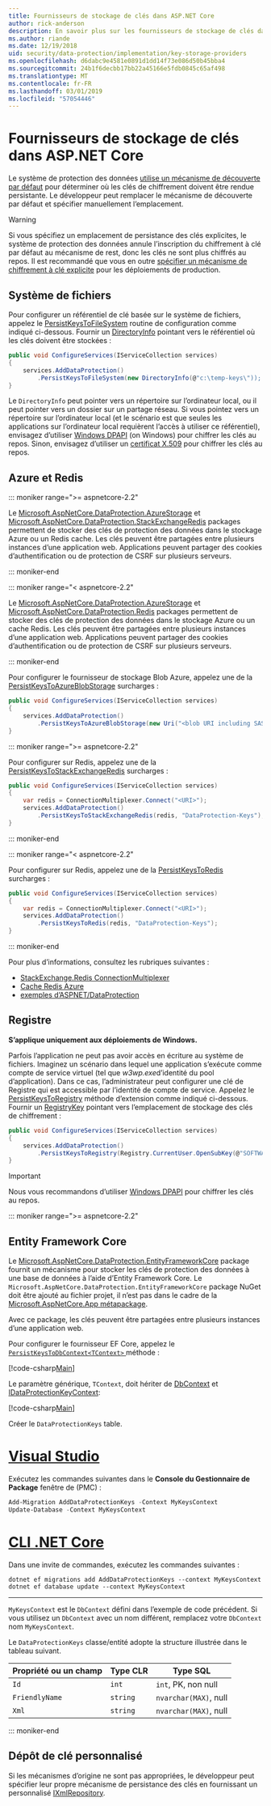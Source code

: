 ```yaml
---
title: Fournisseurs de stockage de clés dans ASP.NET Core
author: rick-anderson
description: En savoir plus sur les fournisseurs de stockage de clés dans ASP.NET Core et comment configurer les emplacements de stockage de clés.
ms.author: riande
ms.date: 12/19/2018
uid: security/data-protection/implementation/key-storage-providers
ms.openlocfilehash: d6dabc9e4581e0891d1dd14f73e086d50b45bba4
ms.sourcegitcommit: 24b1f6decbb17bb22a45166e5fdb0845c65af498
ms.translationtype: MT
ms.contentlocale: fr-FR
ms.lasthandoff: 03/01/2019
ms.locfileid: "57054446"
---
```

# <a name="key-storage-providers-in-aspnet-core"></a>Fournisseurs de stockage de clés dans ASP.NET Core

Le système de protection des données [utilise un mécanisme de découverte par défaut](xref:security/data-protection/configuration/default-settings) pour déterminer où les clés de chiffrement doivent être rendue persistante. Le développeur peut remplacer le mécanisme de découverte par défaut et spécifier manuellement l’emplacement.

> [!WARNING]
> Si vous spécifiez un emplacement de persistance des clés explicites, le système de protection des données annule l’inscription du chiffrement à clé par défaut au mécanisme de rest, donc les clés ne sont plus chiffrés au repos. Il est recommandé que vous en outre [spécifier un mécanisme de chiffrement à clé explicite](xref:security/data-protection/implementation/key-encryption-at-rest) pour les déploiements de production.

## <a name="file-system"></a>Système de fichiers

Pour configurer un référentiel de clé basée sur le système de fichiers, appelez le [PersistKeysToFileSystem](/dotnet/api/microsoft.aspnetcore.dataprotection.dataprotectionbuilderextensions.persistkeystofilesystem) routine de configuration comme indiqué ci-dessous. Fournir un [DirectoryInfo](/dotnet/api/system.io.directoryinfo) pointant vers le référentiel où les clés doivent être stockées :

```csharp
public void ConfigureServices(IServiceCollection services)
{
    services.AddDataProtection()
        .PersistKeysToFileSystem(new DirectoryInfo(@"c:\temp-keys\"));
}
```

Le `DirectoryInfo` peut pointer vers un répertoire sur l’ordinateur local, ou il peut pointer vers un dossier sur un partage réseau. Si vous pointez vers un répertoire sur l’ordinateur local (et le scénario est que seules les applications sur l’ordinateur local requièrent l’accès à utiliser ce référentiel), envisagez d’utiliser [Windows DPAPI](xref:security/data-protection/implementation/key-encryption-at-rest) (on Windows) pour chiffrer les clés au repos. Sinon, envisagez d’utiliser un [certificat X.509](xref:security/data-protection/implementation/key-encryption-at-rest) pour chiffrer les clés au repos.

## <a name="azure-and-redis"></a>Azure et Redis

::: moniker range=">= aspnetcore-2.2"

Le [Microsoft.AspNetCore.DataProtection.AzureStorage](https://www.nuget.org/packages/Microsoft.AspNetCore.DataProtection.AzureStorage/) et [Microsoft.AspNetCore.DataProtection.StackExchangeRedis](https://www.nuget.org/packages/Microsoft.AspNetCore.DataProtection.StackExchangeRedis/) packages permettent de stocker des clés de protection des données dans le stockage Azure ou un Redis cache. Les clés peuvent être partagées entre plusieurs instances d’une application web. Applications peuvent partager des cookies d’authentification ou de protection de CSRF sur plusieurs serveurs.

::: moniker-end

::: moniker range="< aspnetcore-2.2"

Le [Microsoft.AspNetCore.DataProtection.AzureStorage](https://www.nuget.org/packages/Microsoft.AspNetCore.DataProtection.AzureStorage/) et [Microsoft.AspNetCore.DataProtection.Redis](https://www.nuget.org/packages/Microsoft.AspNetCore.DataProtection.Redis/) packages permettent de stocker des clés de protection des données dans le stockage Azure ou un cache Redis. Les clés peuvent être partagées entre plusieurs instances d’une application web. Applications peuvent partager des cookies d’authentification ou de protection de CSRF sur plusieurs serveurs.

::: moniker-end

Pour configurer le fournisseur de stockage Blob Azure, appelez une de la [PersistKeysToAzureBlobStorage](/dotnet/api/microsoft.aspnetcore.dataprotection.azuredataprotectionbuilderextensions.persistkeystoazureblobstorage) surcharges :

```csharp
public void ConfigureServices(IServiceCollection services)
{
    services.AddDataProtection()
        .PersistKeysToAzureBlobStorage(new Uri("<blob URI including SAS token>"));
}
```

::: moniker range=">= aspnetcore-2.2"

Pour configurer sur Redis, appelez une de la [PersistKeysToStackExchangeRedis](/dotnet/api/microsoft.aspnetcore.dataprotection.stackexchangeredisdataprotectionbuilderextensions.persistkeystostackexchangeredis) surcharges :

```csharp
public void ConfigureServices(IServiceCollection services)
{
    var redis = ConnectionMultiplexer.Connect("<URI>");
    services.AddDataProtection()
        .PersistKeysToStackExchangeRedis(redis, "DataProtection-Keys");
}
```

::: moniker-end

::: moniker range="< aspnetcore-2.2"

Pour configurer sur Redis, appelez une de la [PersistKeysToRedis](/dotnet/api/microsoft.aspnetcore.dataprotection.redisdataprotectionbuilderextensions.persistkeystoredis) surcharges :

```csharp
public void ConfigureServices(IServiceCollection services)
{
    var redis = ConnectionMultiplexer.Connect("<URI>");
    services.AddDataProtection()
        .PersistKeysToRedis(redis, "DataProtection-Keys");
}
```

::: moniker-end

Pour plus d’informations, consultez les rubriques suivantes :

* [StackExchange.Redis ConnectionMultiplexer](https://github.com/StackExchange/StackExchange.Redis/blob/master/docs/Basics.md)
* [Cache Redis Azure](/azure/redis-cache/cache-dotnet-how-to-use-azure-redis-cache#connect-to-the-cache)
* [exemples d’ASPNET/DataProtection](https://github.com/aspnet/AspNetCore/tree/2.2.0/src/DataProtection/samples)

## <a name="registry"></a>Registre

**S’applique uniquement aux déploiements de Windows.**

Parfois l’application ne peut pas avoir accès en écriture au système de fichiers. Imaginez un scénario dans lequel une application s’exécute comme compte de service virtuel (tel que *w3wp.exe*d’identité du pool d’application). Dans ce cas, l’administrateur peut configurer une clé de Registre qui est accessible par l’identité de compte de service. Appelez le [PersistKeysToRegistry](/dotnet/api/microsoft.aspnetcore.dataprotection.dataprotectionbuilderextensions.persistkeystoregistry) méthode d’extension comme indiqué ci-dessous. Fournir un [RegistryKey](/dotnet/api/microsoft.aspnetcore.dataprotection.repositories.registryxmlrepository.registrykey) pointant vers l’emplacement de stockage des clés de chiffrement :

```csharp
public void ConfigureServices(IServiceCollection services)
{
    services.AddDataProtection()
        .PersistKeysToRegistry(Registry.CurrentUser.OpenSubKey(@"SOFTWARE\Sample\keys"));
}
```

> [!IMPORTANT]
> Nous vous recommandons d’utiliser [Windows DPAPI](xref:security/data-protection/implementation/key-encryption-at-rest) pour chiffrer les clés au repos.

::: moniker range=">= aspnetcore-2.2"

## <a name="entity-framework-core"></a>Entity Framework Core

Le [Microsoft.AspNetCore.DataProtection.EntityFrameworkCore](https://www.nuget.org/packages/Microsoft.AspNetCore.DataProtection.EntityFrameworkCore/) package fournit un mécanisme pour stocker les clés de protection des données à une base de données à l’aide d’Entity Framework Core. Le `Microsoft.AspNetCore.DataProtection.EntityFrameworkCore` package NuGet doit être ajouté au fichier projet, il n’est pas dans le cadre de la [Microsoft.AspNetCore.App métapackage](xref:fundamentals/metapackage-app).

Avec ce package, les clés peuvent être partagées entre plusieurs instances d’une application web.

Pour configurer le fournisseur EF Core, appelez le [ `PersistKeysToDbContext<TContext>` ](/dotnet/api/microsoft.aspnetcore.dataprotection.entityframeworkcoredataprotectionextensions.persistkeystodbcontext) méthode :

[!code-csharp[Main](key-storage-providers/sample/Startup.cs?name=snippet&highlight=13-15)]

Le paramètre générique, `TContext`, doit hériter de [DbContext](/dotnet/api/microsoft.entityframeworkcore.dbcontext) et [IDataProtectionKeyContext](/dotnet/api/microsoft.aspnetcore.dataprotection.entityframeworkcore.idataprotectionkeycontext):

[!code-csharp[Main](key-storage-providers/sample/MyKeysContext.cs)]

Créer le `DataProtectionKeys` table. 

# <a name="visual-studiotabvisual-studio"></a>[Visual Studio](#tab/visual-studio)

Exécutez les commandes suivantes dans le **Console du Gestionnaire de Package** fenêtre de (PMC) :

```PowerShell
Add-Migration AddDataProtectionKeys -Context MyKeysContext
Update-Database -Context MyKeysContext
```

# <a name="net-core-clitabnetcore-cli"></a>[CLI .NET Core](#tab/netcore-cli)

Dans une invite de commandes, exécutez les commandes suivantes :

```console
dotnet ef migrations add AddDataProtectionKeys --context MyKeysContext
dotnet ef database update --context MyKeysContext
```

---

`MyKeysContext` est le `DbContext` défini dans l’exemple de code précédent. Si vous utilisez un `DbContext` avec un nom différent, remplacez votre `DbContext` nom `MyKeysContext`.

Le `DataProtectionKeys` classe/entité adopte la structure illustrée dans le tableau suivant.

| Propriété ou un champ | Type CLR | Type SQL              |
| -------------- | -------- | --------------------- |
| `Id`           | `int`    | `int`, PK, non null   |
| `FriendlyName` | `string` | `nvarchar(MAX)`, null |
| `Xml`          | `string` | `nvarchar(MAX)`, null |

::: moniker-end

## <a name="custom-key-repository"></a>Dépôt de clé personnalisé

Si les mécanismes d’origine ne sont pas appropriées, le développeur peut spécifier leur propre mécanisme de persistance des clés en fournissant un personnalisé [IXmlRepository](/dotnet/api/microsoft.aspnetcore.dataprotection.repositories.ixmlrepository).
